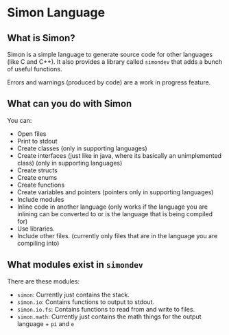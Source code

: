 Simon Language
==============


What is Simon?
--------------

Simon is a simple language to generate source code for other languages (like C and C++). It also provides a library
called `simondev` that adds a bunch of useful functions.

Errors and warnings (produced by code) are a work in progress feature.

What can you do with Simon
--------------------------

You can:

* Open files
* Print to stdout
* Create classes (only in supporting languages)
* Create interfaces (just like in java, where its basically an unimplemented class) (only in supporting languages)
* Create structs
* Create enums
* Create functions
* Create variables and pointers (pointers only in supporting languages)
* Include modules
* Inline code in another language (only works if the language you are inlining can be converted to or is the language
  that is being compiled for)
* Use libraries.
* Include other files. (currently only files that are in the language you are compiling into)

What modules exist in `simondev`
--------------------------------

There are these modules:

* `simon`: Currently just contains the stack.
* `simon.io`: Contains functions to output to stdout.
* `simon.io.fs`: Contains functions to read from and write to files.
* `simon.math`: Currently just contains the math things for the output language + `pi` and `e`
